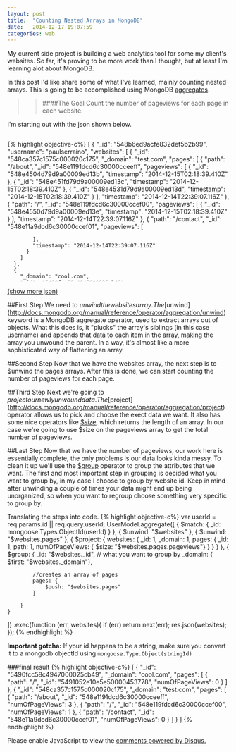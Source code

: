 ```yaml
---
layout: post
title:  "Counting Nested Arrays in MongoDB"
date:   2014-12-17 19:07:59
categories: web
---
```


My current side project is building a web analytics tool for some my client's websites. So far, it's proving to be more work than I thought, but at least I'm learning alot about MongoDB. 

In this post I'd like share some of what I've learned, mainly counting nested arrays. This is going to be accomplished using MongoDB [aggregates](http://docs.mongodb.org/manual/reference/command/aggregate/#dbcmd.aggregate).

>>####The Goal
>Count the number of pageviews for each page in each website.

<span>I'm starting out with the json shown below.</span>

<div id="shorten" style="height: 334px;
overflow: hidden;">
	
{% highlight objective-c%}
[
  {
    "_id": "548b6ed9acfe832def5b2b99",
    "username": "paulserraino",
    "websites": [
      {
        "_id": "548ca357c1575c000020c175",
        "_domain": "test.com",
        "pages": [
          {
            "path": "\/about",
            "_id": "548e1191dcd6c30000cceeff",
            "pageviews": [
              {
                "_id": "548e4504d79d9a00009ed13b",
                "timestamp": "2014-12-15T02:18:39.410Z"
              },
              {
                "_id": "548e451fd79d9a00009ed13c",
                "timestamp": "2014-12-15T02:18:39.410Z"
              },
              {
                "_id": "548e4531d79d9a00009ed13d",
                "timestamp": "2014-12-15T02:18:39.410Z"
              }
            ],
            "timestamp": "2014-12-14T22:39:07.116Z"
          },
          {
            "path": "\/",
            "_id": "548e119fdcd6c30000ccef00",
            "pageviews": [
              {
                "_id": "548e4550d79d9a00009ed13e",
                "timestamp": "2014-12-15T02:18:39.410Z"
              }
            ],
            "timestamp": "2014-12-14T22:39:07.116Z"
          },
          {
            "path": "\/contact",
            "_id": "548e11a9dcd6c30000ccef01",
            "pageviews": [
              
            ],
            "timestamp": "2014-12-14T22:39:07.116Z"
          }
        ]
      },
      {
        "_domain": "cool.com",
        "_id": "5490fcc58c4947000025cb49",
        "pages": [
          {
            "path": "\/",
            "_id": "5491052e10e5e50000453778",
            "pageviews": [
              
            ],
            "timestamp": "2014-12-17T04:22:36.657Z"
          }
        ]
      }
    ]
  }
]
{% endhighlight %}
</div>
<p>
	<a href="#" style="font-size: 14px;">(show more json)</a>
</p>


##First Step
We need to $unwind the websites array. The [$unwind](http://docs.mongodb.org/manual/reference/operator/aggregation/unwind) keyword is a MongoDB aggregate operator, used to extract arrays out of objects. What this does is, it "plucks" the array's siblings (in this case username) and appends that data to each item in the array, making the array you unwound the parent. In a way, it's almost like a more sophisticated way of flattening an array.

##Second Step
Now that we have the websites array, the next step is to $unwind the pages arrays. After this is done, we can start counting the number of pageviews for each page.

##Third Step
Next we're going to $project our newly unwound data. The [$project](http://docs.mongodb.org/manual/reference/operator/aggregation/project) operator allows us to pick and choose the exect data we want. It also has some nice operators like [$size](http://docs.mongodb.org/manual/reference/operator/aggregation/size), which returns the length of an array. In our case we're going to use $size on the pageviews array to get the total number of pageviews.

##Last Step
Now that we have the number of pageviews, our work here is essentially complete, the only problems is our data looks kinda messy. To clean it up we'll use the [$group](http://docs.mongodb.org/manual/reference/operator/aggregation/group) operator to group the attributes that we want. The first and most important step in grouping is decided what you want to group by, in my case I choose to group by website id. Keep in mind after unwinding a couple of times your data might end up being unorganized, so when you want to regroup choose something very specific to group by.

<span>Translating the steps into code.</span>
{% highlight objective-c%}
var userId = req.params.id || req.query.userId;
UserModel.aggregate([
	{
		$match: { _id: mongoose.Types.ObjectId(userId) }
	},
	{
		$unwind: "$websites"
	},
	{
		$unwind: "$websites.pages"
	},
	{
		$project: {
			websites: {
				_id: 1,
				_domain: 1,
				pages: {
					_id: 1,
					path: 1,
					numOfPageViews: { $size: "$websites.pages.pageviews"}
				}
			}
		}
	},
	{
		$group: {
			_id: "$websites._id", // what you want to group by
			_domain: { $first: "$websites._domain"},

			//creates an array of pages
			pages: {
				$push: "$websites.pages"
			}

		}
	}
])
.exec(function (err, websites){
	if (err) return next(err);
		res.json(websites);
});
{% endhighlight %}

<strong>Important gotcha:</strong> If your id happens to be a string, make sure you convert it to a mongodb objectId using `mongoose.Type.Object(stringId)` 

###final result
{% highlight objective-c%}
[
  {
    "_id": "5490fcc58c4947000025cb49",
    "_domain": "cool.com",
    "pages": [
      {
        "path": "\/",
        "_id": "5491052e10e5e50000453778",
        "numOfPageViews": 0
      }
    ]
  },
  {
    "_id": "548ca357c1575c000020c175",
    "_domain": "test.com",
    "pages": [
      {
        "path": "\/about",
        "_id": "548e1191dcd6c30000cceeff",
        "numOfPageViews": 3
      },
      {
        "path": "\/",
        "_id": "548e119fdcd6c30000ccef00",
        "numOfPageViews": 1
      },
      {
        "path": "\/contact",
        "_id": "548e11a9dcd6c30000ccef01",
        "numOfPageViews": 0
      }
    ]
  }
]
{% endhighlight %}

 <div id="disqus_thread"></div>

  <script type="text/javascript">
    /* * * CONFIGURATION VARIABLES: EDIT BEFORE PASTING INTO YOUR WEBPAGE * * */
    var disqus_shortname = 'paulserraino'; // required: replace example with your forum shortname

    /* * * DON'T EDIT BELOW THIS LINE * * */
    (function() {
        var dsq = document.createElement('script'); dsq.type = 'text/javascript'; dsq.async = true;
        dsq.src = '//' + disqus_shortname + '.disqus.com/embed.js';
        (document.getElementsByTagName('head')[0] || document.getElementsByTagName('body')[0]).appendChild(dsq);
    })();
 </script>
<noscript>Please enable JavaScript to view the <a href="http://disqus.com/?ref_noscript">comments powered by Disqus.</a></noscript>